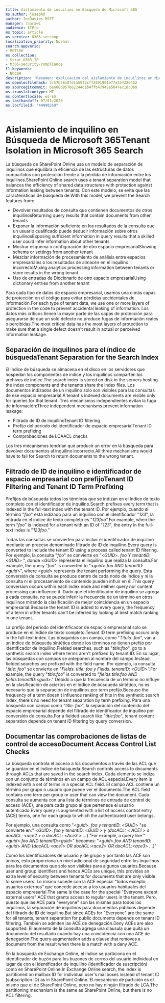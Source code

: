 ```yaml
---
title: Aislamiento de inquilino en Búsqueda de Microsoft 365
ms.author: josephd
author: JoeDavies-MSFT
manager: laurawi
audience: ITPro
ms.topic: article
ms.service: O365-seccomp
localization_priority: Normal
search.appverid:
- MET150
ms.collection:
- Strat_O365_IP
- M365-security-compliance
f1.keywords:
- NOCSH
description: 'Resumen: explicación del aislamiento de inquilinos en Microsoft 365 Search.'
ms.openlocfilehash: 2c57b5610fd1a59f2cff2001981e77e354226452
ms.sourcegitcommit: 6e608d957082244d1b4ffb47942e5847ec18c0b9
ms.translationtype: MT
ms.contentlocale: es-ES
ms.lasthandoff: 07/01/2020
ms.locfileid: "44998260"
---
```

# <a name="tenant-isolation-in-microsoft-365-search"></a><span data-ttu-id="3d84e-103">Aislamiento de inquilino en Búsqueda de Microsoft 365</span><span class="sxs-lookup"><span data-stu-id="3d84e-103">Tenant Isolation in Microsoft 365 Search</span></span>

<span data-ttu-id="3d84e-104">La búsqueda de SharePoint Online usa un modelo de separación de inquilinos que equilibra la eficiencia de las estructuras de datos compartidos con protección frente a la pérdida de información entre los inquilinos.</span><span class="sxs-lookup"><span data-stu-id="3d84e-104">SharePoint Online search uses a tenant separation model that balances the efficiency of shared data structures with protection against information leaking between tenants.</span></span> <span data-ttu-id="3d84e-105">Con este modelo, se evita que las características de búsqueda de:</span><span class="sxs-lookup"><span data-stu-id="3d84e-105">With this model, we prevent the Search features from:</span></span>

- <span data-ttu-id="3d84e-106">Devolver resultados de consulta que contienen documentos de otros inquilinos</span><span class="sxs-lookup"><span data-stu-id="3d84e-106">Returning query results that contain documents from other tenants</span></span>
- <span data-ttu-id="3d84e-107">Exponer la información suficiente en los resultados de la consulta que un usuario cualificado puede deducir información sobre otros inquilinos</span><span class="sxs-lookup"><span data-stu-id="3d84e-107">Exposing sufficient information in query results that a skilled user could infer information about other tenants</span></span>
- <span data-ttu-id="3d84e-108">Mostrar esquema o configuración de otro espacio empresarial</span><span class="sxs-lookup"><span data-stu-id="3d84e-108">Showing schema or settings from another tenant</span></span>
- <span data-ttu-id="3d84e-109">Mezclar información de procesamiento de análisis entre espacios empresariales o los resultados de almacén en el inquilino incorrecto</span><span class="sxs-lookup"><span data-stu-id="3d84e-109">Mixing analytics processing information between tenants or store results in the wrong tenant</span></span>
- <span data-ttu-id="3d84e-110">Uso de entradas de Diccionario de otro espacio empresarial</span><span class="sxs-lookup"><span data-stu-id="3d84e-110">Using dictionary entries from another tenant</span></span>

<span data-ttu-id="3d84e-111">Para cada tipo de datos de espacio empresarial, usamos una o más capas de protección en el código para evitar pérdidas accidentales de información.</span><span class="sxs-lookup"><span data-stu-id="3d84e-111">For each type of tenant data, we use one or more layers of protection in the code to prevent accidental leaking of information.</span></span> <span data-ttu-id="3d84e-112">Los datos más críticos tienen la mayor parte de las capas de protección para asegurarse de que un solo defecto no produce fugas de información reales o percibidas.</span><span class="sxs-lookup"><span data-stu-id="3d84e-112">The most critical data has the most layers of protection to make sure that a single defect doesn't result in actual or perceived information leakage.</span></span>

## <a name="tenant-separation-for-the-search-index"></a><span data-ttu-id="3d84e-113">Separación de inquilinos para el índice de búsqueda</span><span class="sxs-lookup"><span data-stu-id="3d84e-113">Tenant Separation for the Search Index</span></span>

<span data-ttu-id="3d84e-114">El índice de búsqueda se almacena en el disco en los servidores que hospedan los componentes de índice y los inquilinos comparten los archivos de índice.</span><span class="sxs-lookup"><span data-stu-id="3d84e-114">The search index is stored on disk in the servers hosting the index components and the tenants share the index files.</span></span> <span data-ttu-id="3d84e-115">Los documentos indizados de un inquilino solo son visibles para las consultas de ese espacio empresarial.</span><span class="sxs-lookup"><span data-stu-id="3d84e-115">A tenant's indexed documents are visible only for queries for that tenant.</span></span> <span data-ttu-id="3d84e-116">Tres mecanismos independientes evitan la fuga de información:</span><span class="sxs-lookup"><span data-stu-id="3d84e-116">Three independent mechanisms prevent information leakage:</span></span>

- <span data-ttu-id="3d84e-117">Filtrado de ID de inquilino</span><span class="sxs-lookup"><span data-stu-id="3d84e-117">Tenant ID filtering</span></span>
- <span data-ttu-id="3d84e-118">Prefijo del período del identificador de espacio empresarial</span><span class="sxs-lookup"><span data-stu-id="3d84e-118">Tenant ID term prefixing</span></span>
- <span data-ttu-id="3d84e-119">Comprobaciones de LCA</span><span class="sxs-lookup"><span data-stu-id="3d84e-119">ACL checks</span></span>

<span data-ttu-id="3d84e-120">Los tres mecanismos tendrían que producir un error en la búsqueda para devolver documentos al inquilino incorrecto.</span><span class="sxs-lookup"><span data-stu-id="3d84e-120">All three mechanisms would have to fail for Search to return documents to the wrong tenant.</span></span>

## <a name="tenant-id-filtering-and-tenant-id-term-prefixing"></a><span data-ttu-id="3d84e-121">Filtrado de ID de inquilino e identificador de espacio empresarial con prefijo</span><span class="sxs-lookup"><span data-stu-id="3d84e-121">Tenant ID Filtering and Tenant ID Term Prefixing</span></span>

<span data-ttu-id="3d84e-122">Prefijos de búsqueda todos los términos que se indizan en el índice de texto completo con el identificador de inquilino.</span><span class="sxs-lookup"><span data-stu-id="3d84e-122">Search prefixes every term that is indexed in the full-text index with the tenant ID.</span></span> <span data-ttu-id="3d84e-123">Por ejemplo, cuando el término "*foo*" está indizado para un inquilino con el identificador "*123*", la entrada en el índice de texto completo es "*123foo".*</span><span class="sxs-lookup"><span data-stu-id="3d84e-123">For example, when the term "*foo*" is indexed for a tenant with an ID of "*123*", the entry in the full-text index is "*123foo.*"</span></span>

<span data-ttu-id="3d84e-124">Todas las consultas se convierten para incluir el identificador de inquilino mediante un proceso denominado filtrado de ID de inquilino.</span><span class="sxs-lookup"><span data-stu-id="3d84e-124">Every query is converted to include the tenant ID using a process called tenant ID filtering.</span></span> <span data-ttu-id="3d84e-125">Por ejemplo, la consulta "*foo*" se convierte en "<*GUID*>. *foo* Y *tenantID*: <*GUID*> ", donde <*GUID*> representa el inquilino que realiza la consulta.</span><span class="sxs-lookup"><span data-stu-id="3d84e-125">For example, the query "*foo*" is converted to "<*guid*>.*foo* AND *tenantID*:<*guid*>", where <*guid*> represents the tenant performing the query.</span></span> <span data-ttu-id="3d84e-126">Esta conversión de consulta se produce dentro de cada nodo de índice y ni la consulta ni el procesamiento de contenido pueden influir en él.</span><span class="sxs-lookup"><span data-stu-id="3d84e-126">This query conversion occurs within each index node and neither query nor content processing can influence it.</span></span> <span data-ttu-id="3d84e-127">Dado que el identificador de inquilino se agrega a cada consulta, no se puede inferir la frecuencia de un término en otros inquilinos mirando la clasificación de mejor coincidencia en un espacio empresarial.</span><span class="sxs-lookup"><span data-stu-id="3d84e-127">Because the tenant ID is added to every query, the frequency of a term in other tenants can't be inferred by looking at best match ranking in one tenant.</span></span>

<span data-ttu-id="3d84e-128">La prefijo del período del identificador de espacio empresarial solo se produce en el índice de texto completo.</span><span class="sxs-lookup"><span data-stu-id="3d84e-128">Tenant ID term prefixing occurs only in the full-text index.</span></span> <span data-ttu-id="3d84e-129">Las búsquedas con campo, como "*Título: foo*", van a un índice de búsqueda sintética donde los términos no tienen prefijo por identificador de inquilino.</span><span class="sxs-lookup"><span data-stu-id="3d84e-129">Fielded searches, such as "*title:foo*", go to a synthetic search index where terms aren't prefixed by tenant ID.</span></span> <span data-ttu-id="3d84e-130">En su lugar, las búsquedas con campos se anteponen al nombre del campo.</span><span class="sxs-lookup"><span data-stu-id="3d84e-130">Instead, fielded searches are prefixed with the field name.</span></span> <span data-ttu-id="3d84e-131">Por ejemplo, la consulta "*title: foo*" se convierte en "*Fields. title: foo y Fields. tenantID*: <*GUID*>".</span><span class="sxs-lookup"><span data-stu-id="3d84e-131">For example, the query "*title:foo*" is converted to "*fields.title:foo AND fields.tenantID*:<*guid*>."</span></span> <span data-ttu-id="3d84e-132">Debido a que la frecuencia de un término no influye en la clasificación de aciertos en el índice de búsqueda sintético, no es necesario que la separación de inquilinos por term prefijo.</span><span class="sxs-lookup"><span data-stu-id="3d84e-132">Because the frequency of a term doesn't influence ranking of hits in the synthetic search index, there's no need for tenant separation by term prefixing.</span></span> <span data-ttu-id="3d84e-133">Para una búsqueda con campo como "*title: foo*", la separación del contenido del espacio empresarial depende del filtrado de identificador de inquilino por conversión de consulta.</span><span class="sxs-lookup"><span data-stu-id="3d84e-133">For a fielded search like "*title:foo*", tenant content separation depends on tenant ID filtering by query conversion.</span></span>

## <a name="document-access-control-list-checks"></a><span data-ttu-id="3d84e-134">Documentar las comprobaciones de listas de control de acceso</span><span class="sxs-lookup"><span data-stu-id="3d84e-134">Document Access Control List Checks</span></span>

<span data-ttu-id="3d84e-135">La búsqueda controla el acceso a los documentos a través de las ACL que se guardan en el índice de búsqueda.</span><span class="sxs-lookup"><span data-stu-id="3d84e-135">Search controls access to documents through ACLs that are saved in the search index.</span></span> <span data-ttu-id="3d84e-136">Cada elemento se indiza con un conjunto de términos en un campo de ACL especial.</span><span class="sxs-lookup"><span data-stu-id="3d84e-136">Every item is indexed with a set of terms in a special ACL field.</span></span> <span data-ttu-id="3d84e-137">El campo ACL contiene un término por grupo o usuario que puede ver el documento.</span><span class="sxs-lookup"><span data-stu-id="3d84e-137">The ACL field contains one term per group or user that can view the document.</span></span> <span data-ttu-id="3d84e-138">Cada consulta se aumenta con una lista de términos de entrada de control de acceso (ACE), una para cada grupo al que pertenece el usuario autenticado.</span><span class="sxs-lookup"><span data-stu-id="3d84e-138">Every query is augmented with a list of access control entry (ACE) terms, one for each group to which the authenticated user belongs.</span></span>

<span data-ttu-id="3d84e-139">Por ejemplo, una consulta como "<*guid*>. *foo y tenantID*: <*GUID*> "se convierte en:" <*GUID*>. *foo y tenantID*: <*GUID* >  *y* (*docACL:* < *ACE1* >  *o docACL*: <*ace2* >  *o docACL*: <*Ace3* >  *...*) "</span><span class="sxs-lookup"><span data-stu-id="3d84e-139">For example, a query like "<*guid*>.*foo AND tenantID*:<*guid*>" becomes: "<*guid*>.*foo AND tenantID*:<*guid*> *AND* (*docACL:*<*ace1*> *OR docACL*:<*ace2*> *OR docACL*:<*ace3*> *...*)"</span></span>

<span data-ttu-id="3d84e-140">Como los identificadores de usuario y de grupo y por tanto las ACE son únicos, esto proporciona un nivel adicional de seguridad entre los inquilinos para los documentos que solo son visibles para algunos usuarios.</span><span class="sxs-lookup"><span data-stu-id="3d84e-140">Because user and group identifiers and hence ACEs are unique, this provides an extra level of security between tenants for documents that are only visible to some users.</span></span> <span data-ttu-id="3d84e-141">Lo mismo sucede con la ACE especial "todos excepto usuarios externos" que concede acceso a los usuarios habituales del espacio empresarial.</span><span class="sxs-lookup"><span data-stu-id="3d84e-141">The same is the case for the special "Everyone except external users" ACE that grants access to regular users in the tenant.</span></span> <span data-ttu-id="3d84e-142">Pero, puesto que las ACE para "everyone" son las mismas para todos los inquilinos, la separación de inquilinos para documentos públicos depende del filtrado de ID de inquilino.</span><span class="sxs-lookup"><span data-stu-id="3d84e-142">But since ACEs for "Everyone" are the same for all tenants, tenant separation for public documents depends on tenant ID filtering.</span></span> <span data-ttu-id="3d84e-143">También se admiten las ACE de denegación.</span><span class="sxs-lookup"><span data-stu-id="3d84e-143">Deny ACEs are also supported.</span></span> <span data-ttu-id="3d84e-144">El aumento de la consulta agrega una cláusula que quita un documento del resultado cuando hay una coincidencia con una ACE de denegación.</span><span class="sxs-lookup"><span data-stu-id="3d84e-144">The query augmentation adds a clause that removes a document from the result when there is a match with a deny ACE.</span></span>

<span data-ttu-id="3d84e-145">En la búsqueda de Exchange Online, el índice se particiona en el identificador de buzón para los buzones de correo del usuario individual en lugar de con el identificador de inquilino (identificador de suscripción) como en SharePoint Online.</span><span class="sxs-lookup"><span data-stu-id="3d84e-145">In Exchange Online search, the index is partitioned on mailbox ID for individual user's mailboxes instead of tenant ID (subscription ID) as in SharePoint Online.</span></span> <span data-ttu-id="3d84e-146">El mecanismo de partición es el mismo que el de SharePoint Online, pero no hay ningún filtrado de LCA.</span><span class="sxs-lookup"><span data-stu-id="3d84e-146">The partitioning mechanism is the same as SharePoint Online, but there is no ACL filtering.</span></span>
